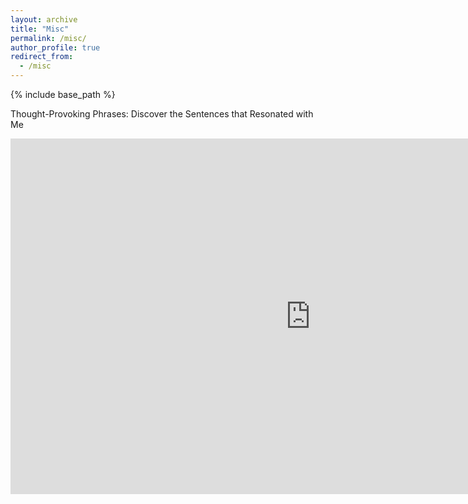 ```yaml
---
layout: archive
title: "Misc"
permalink: /misc/
author_profile: true
redirect_from:
  - /misc
---
```


{% include base_path %}

Thought-Provoking Phrases: Discover the Sentences that Resonated with Me

<iframe src="https://docs.google.com/presentation/d/e/2PACX-1vTVzNcsfPKt3NKafNEdKpp4SufyGU4B_wpVzwF_gJne_NaLg5j2nfAz2aGb8EfBakt3ZQFKyGrwWy4V/embed?start=false&loop=false&delayms=3000" frameborder="0" width="960" height="569" allowfullscreen="true" mozallowfullscreen="true" webkitallowfullscreen="true"></iframe>
